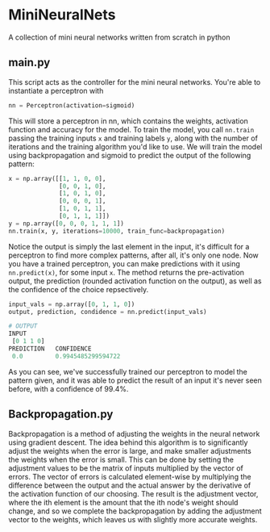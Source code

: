 # MiniNeuralNets
A collection of mini neural networks written from scratch in python

## main.py
This script acts as the controller for the mini neural networks. You're able to instantiate a perceptron with
```python
nn = Perceptron(activation=sigmoid)
```
This will store a perceptron in nn, which contains the weights, activation function and accuracy for the model. To train the model, you call `nn.train` passing the training inputs `x` and training labels `y`, along with the number of iterations and the training algorithm you'd like to use. We will train the model using backpropagation and sigmoid to predict the output of the following pattern:
```python
x = np.array([[1, 1, 0, 0],
              [0, 0, 1, 0],
              [1, 0, 1, 0],
              [0, 0, 0, 1],
              [1, 0, 1, 1],
              [0, 1, 1, 1]])
y = np.array([0, 0, 0, 1, 1, 1])
nn.train(x, y, iterations=10000, train_func=backpropagation)
```
Notice the output is simply the last element in the input, it's difficult for a perceptron to find more complex patterns, after all, it's only one node. Now you have a trained perceptron, you can make predictions with it using `nn.predict(x)`, for some input `x`. The method returns the pre-activation output, the prediction (rounded activation function on the output), as well as the confidence of the choice repsectively.
```python
input_vals = np.array([0, 1, 1, 0])
output, prediction, condidence = nn.predict(input_vals)
```
```python
# OUTPUT
INPUT 
 [0 1 1 0]
PREDICTION 	 CONFIDENCE 
 0.0 		 0.9945485299594722
```
As you can see, we've successfully trained our perceptron to model the pattern given, and it was able to predict the result of an input it's never seen before, with a confidence of 99.4%.

## Backpropagation.py
Backpropagation is a method of adjusting the weights in the neural network using gradient descent. The idea behind this algorithm is to significantly adjust the weights when the error is large, and make smaller adjustments the weights when the error is small. This can be done by setting the adjustment values to be the matrix of inputs multiplied by the vector of errors. The vector of errors is calculated element-wise by multiplying the difference between the output and the actual answer by the derivative of the activation function of our choosing. The result is the adjustment vector, where the ith element is the amount that the ith node's weight should change, and so we complete the backpropagation by adding the adjustment vector to the weights, which leaves us with slightly more accurate weights.
